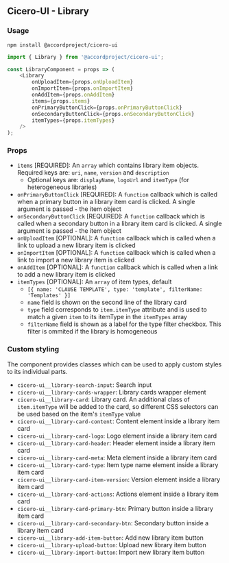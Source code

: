 ## Cicero-UI - Library

### Usage

```shell
npm install @accordproject/cicero-ui
```

```js
import { Library } from '@accordproject/cicero-ui';

const LibraryComponent = props => (
    <Library
        onUploadItem={props.onUploadItem}
        onImportItem={props.onImportItem}
        onAddItem={props.onAddItem}
        items={props.items}
        onPrimaryButtonClick={props.onPrimaryButtonClick}
        onSecondaryButtonClick={props.onSecondaryButtonClick}
        itemTypes={props.itemTypes}
    />
);
```

### Props

- `items` [REQUIRED]: An `array` which contains library item objects. Required keys are: `uri`, `name`, `version` and `description`
  - Optional keys are: `displayName`, `logoUrl` and `itemType` (for heterogeneous libraries)
- `onPrimaryButtonClick` [REQUIRED]: A `function` callback which is called when a primary button in a library item card is clicked. A single argument is passed - the item object
- `onSecondaryButtonClick` [REQUIRED]: A `function` callback which is called when a secondary button in a library item card is clicked. A single argument is passed - the item object
- `onUploadItem` [OPTIONAL]: A `function` callback which is called when a link to upload a new library item is clicked
- `onImportItem` [OPTIONAL]: A `function` callback which is called when a link to import a new library item is clicked
- `onAddItem` [OPTIONAL]: A `function` callback which is called when a link to add a new library item is clicked
- `itemTypes` [OPTIONAL]: An `array` of item types, default
  - `[{ name: 'CLAUSE TEMPLATE', type: 'template', filterName: 'Templates' }]`
  - `name` field is shown on the second line of the library card
  - `type` field corresponds to `item.itemType` attribute and is used to match a given `item` to its itemType in the `itemTypes` array
  - `filterName` field is shown as a label for the type filter checkbox. This filter is ommited if the library is homogeneous

### Custom styling

The component provides classes which can be used to apply custom styles to its individual parts.

- `cicero-ui__library-search-input`: Search input
- `cicero-ui__library-cards-wrapper`: Library cards wrapper element
- `cicero-ui__library-card`: Library card. An additional class of `item.itemType` will be added to the card,
so different CSS selectors can be used based on the item's `itemType` value
- `cicero-ui__library-card-content`: Content element inside a library item card
- `cicero-ui__library-card-logo`: Logo element inside a library item card
- `cicero-ui__library-card-header`: Header element inside a library item card
- `cicero-ui__library-card-meta`: Meta element inside a library item card
- `cicero-ui__library-card-type`: Item type name element inside a library item card
- `cicero-ui__library-card-item-version`: Version element inside a library item card
- `cicero-ui__library-card-actions`: Actions element inside a library item card
- `cicero-ui__library-card-primary-btn`: Primary button inside a library item card
- `cicero-ui__library-card-secondary-btn`: Secondary button inside a library item card
- `cicero-ui__library-add-item-button`: Add new library item button
- `cicero-ui__library-upload-button`: Upload new library item button
- `cicero-ui__library-import-button`: Import new library item button

